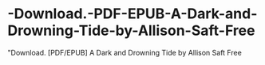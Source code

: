 # -Download.-PDF-EPUB-A-Dark-and-Drowning-Tide-by-Allison-Saft-Free
"Download. [PDF/EPUB] A Dark and Drowning Tide by Allison Saft Free
